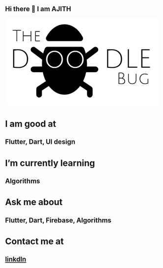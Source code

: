 ## Hi there 👋 I am AJITH 
![](https://github.com/ajith-m-doodlebug/breaking_technology/blob/master/images/doodlebug.png)
# I am good at
## Flutter, Dart, UI design 
# I’m currently learning 
## Algorithms 
# Ask me about 
## Flutter, Dart, Firebase, Algorithms  
# Contact me at
## [linkdIn](https://www.linkedin.com/in/ajith-m-doodlebug/)

